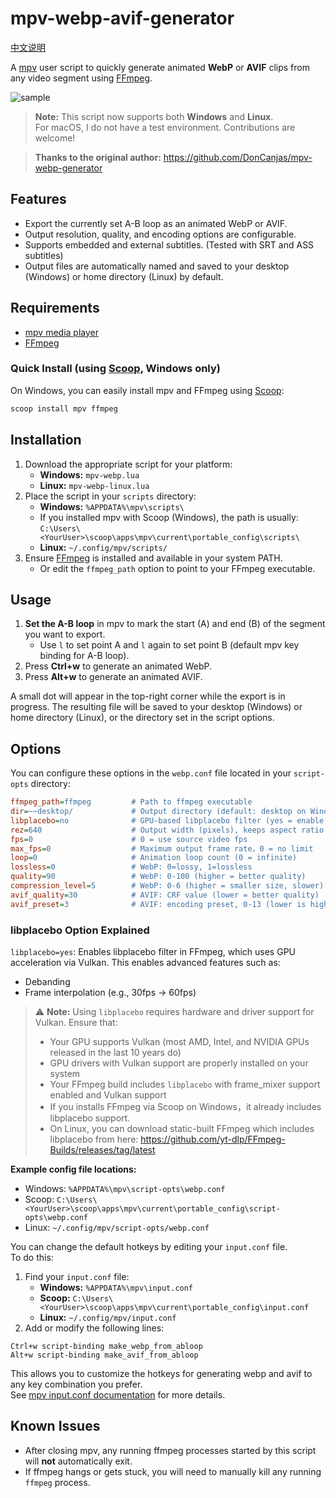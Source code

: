 # mpv-webp-avif-generator

[中文说明](README-CN.md)

A [mpv](https://mpv.io/) user script to quickly generate animated **WebP** or **AVIF** clips from any video segment using [FFmpeg](https://ffmpeg.org/).

![sample](./少女革命ウテナ.アドゥレセンス黙示録.avif)

> **Note:** This script now supports both **Windows** and **Linux**.  
> For macOS, I do not have a test environment. Contributions are welcome!

> **Thanks to the original author:** https://github.com/DonCanjas/mpv-webp-generator

## Features

- Export the currently set A-B loop as an animated WebP or AVIF.
- Output resolution, quality, and encoding options are configurable.
- Supports embedded and external subtitles. (Tested with SRT and ASS subtitles)
- Output files are automatically named and saved to your desktop (Windows) or home directory (Linux) by default.

## Requirements

- [mpv media player](https://mpv.io/)
- [FFmpeg](https://ffmpeg.org/)

### Quick Install (using [Scoop](https://scoop.sh/), Windows only)

On Windows, you can easily install mpv and FFmpeg using [Scoop](https://scoop.sh/):

```powershell
scoop install mpv ffmpeg
```

## Installation

1. Download the appropriate script for your platform:
   - **Windows:** `mpv-webp.lua`
   - **Linux:** `mpv-webp-linux.lua`
2. Place the script in your `scripts` directory:
   - **Windows:** `%APPDATA%\mpv\scripts\`
   - If you installed mpv with Scoop (Windows), the path is usually:  
     `C:\Users\<YourUser>\scoop\apps\mpv\current\portable_config\scripts\`
   - **Linux:** `~/.config/mpv/scripts/`
3. Ensure [FFmpeg](https://ffmpeg.org/) is installed and available in your system PATH.
   - Or edit the `ffmpeg_path` option to point to your FFmpeg executable.

## Usage

1. **Set the A-B loop** in mpv to mark the start (A) and end (B) of the segment you want to export.
   - Use `l` to set point A and `l` again to set point B (default mpv key binding for A-B loop).
2. Press **Ctrl+w** to generate an animated WebP.
3. Press **Alt+w** to generate an animated AVIF.

A small dot will appear in the top-right corner while the export is in progress. The resulting file will be saved to your desktop (Windows) or home directory (Linux), or the directory set in the script options.

## Options

You can configure these options in the `webp.conf` file located in your `script-opts` directory:

```ini
ffmpeg_path=ffmpeg         # Path to ffmpeg executable
dir=~~desktop/             # Output directory (default: desktop on Windows, ~ on Linux)
libplacebo=no              # GPU-based libplacebo filter (yes = enable, no = disable)
rez=640                    # Output width (pixels), keeps aspect ratio
fps=0                      # 0 = use source video fps
max_fps=0                  # Maximum output frame rate，0 = no limit
loop=0                     # Animation loop count (0 = infinite)
lossless=0                 # WebP: 0=lossy, 1=lossless
quality=90                 # WebP: 0-100 (higher = better quality)
compression_level=5        # WebP: 0-6 (higher = smaller size, slower)
avif_quality=30            # AVIF: CRF value (lower = better quality)
avif_preset=3              # AVIF: encoding preset, 0-13 (lower is higher quality and slower)
```

### libplacebo Option Explained

`libplacebo=yes`: Enables libplacebo filter in FFmpeg, which uses GPU acceleration via Vulkan. This enables advanced features such as:

  - Debanding
  - Frame interpolation (e.g., 30fps → 60fps)

  > ⚠️ **Note:** Using `libplacebo` requires hardware and driver support for Vulkan. Ensure that:
  >
  > - Your GPU supports Vulkan (most AMD, Intel, and NVIDIA GPUs released in the last 10 years do)
  > - GPU drivers with Vulkan support are properly installed on your system
  > - Your FFmpeg build includes `libplacebo` with frame_mixer support enabled and Vulkan support
  > - If you installs FFmpeg via Scoop on Windows，it already includes libplacebo support.
  > - On Linux, you can download static-built FFmpeg which includes libplacebo from here: 
      https://github.com/yt-dlp/FFmpeg-Builds/releases/tag/latest

**Example config file locations:**  
- Windows: `%APPDATA%\mpv\script-opts\webp.conf`  
- Scoop: `C:\Users\<YourUser>\scoop\apps\mpv\current\portable_config\script-opts\webp.conf`
- Linux: `~/.config/mpv/script-opts/webp.conf`

You can change the default hotkeys by editing your `input.conf` file.  
To do this:

1. Find your `input.conf` file:  
   - **Windows:** `%APPDATA%\mpv\input.conf`
   - **Scoop:** `C:\Users\<YourUser>\scoop\apps\mpv\current\portable_config\input.conf`  
   - **Linux:** `~/.config/mpv/input.conf`
2. Add or modify the following lines:

```
Ctrl+w script-binding make_webp_from_abloop
Alt+w script-binding make_avif_from_abloop
```

This allows you to customize the hotkeys for generating webp and avif to any key combination you prefer.  
See [mpv input.conf documentation](https://mpv.io/manual/master/#input-conf) for more details.

## Known Issues

- After closing mpv, any running ffmpeg processes started by this script will **not** automatically exit.
- If ffmpeg hangs or gets stuck, you will need to manually kill any running `ffmpeg` process.